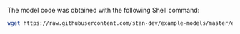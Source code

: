 The model code was obtained with the following Shell command:

```sh
wget https://raw.githubusercontent.com/stan-dev/example-models/master/education/dina_independent/dina_nostructure.stan
```
